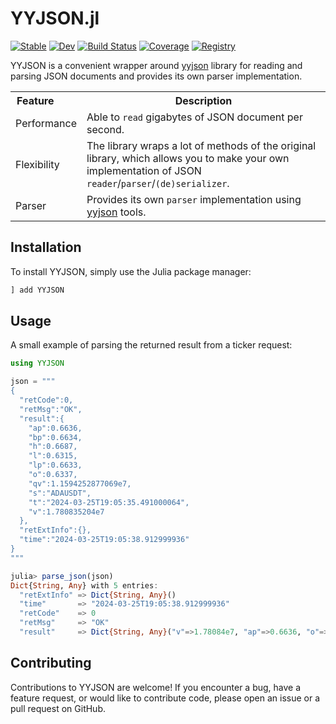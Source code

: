 # YYJSON.jl

[![Stable](https://img.shields.io/badge/docs-stable-blue.svg)](https://bhftbootcamp.github.io/YYJSON.jl/stable/)
[![Dev](https://img.shields.io/badge/docs-dev-blue.svg)](https://bhftbootcamp.github.io/YYJSON.jl/dev/)
[![Build Status](https://github.com/bhftbootcamp/YYJSON.jl/actions/workflows/CI.yml/badge.svg?branch=master)](https://github.com/bhftbootcamp/YYJSON.jl/actions/workflows/CI.yml?query=branch%3Amaster)
[![Coverage](https://codecov.io/gh/bhftbootcamp/YYJSON.jl/branch/master/graph/badge.svg)](https://codecov.io/gh/bhftbootcamp/YYJSON.jl)
[![Registry](https://img.shields.io/badge/registry-General-4063d8)](https://github.com/JuliaRegistries/General)

YYJSON is a convenient wrapper around [yyjson](https://github.com/ibireme/yyjson) library for reading and parsing JSON documents and provides its own parser implementation.

<html>
  <body>
    <table>
      <tr><th>Feature&nbsp&nbsp&nbsp&nbsp&nbsp&nbsp&nbsp&nbsp</th><th><div>Description</div></th></tr>
      <tr>
        <td>Performance</td>
        <td><div>Able to <code>read</code> gigabytes of JSON document per second.</div></td>
      </tr>
      <tr>
        <td>Flexibility</td>
        <td><div>The library wraps a lot of methods of the original library, which allows you to make your own implementation of JSON <code>reader</code>/<code>parser</code>/<code>(de)serializer</code>.</div></td>
      </tr>
      <tr>
        <td>Parser</td>
        <td><div>Provides its own <code>parser</code> implementation using <a href="https://github.com/ibireme/yyjson">yyjson</a> tools.</div></td>
      </tr>
    </table>
  </body>
</html>

## Installation

To install YYJSON, simply use the Julia package manager:

```julia
] add YYJSON
```

## Usage

A small example of parsing the returned result from a ticker request:

```julia
using YYJSON

json = """
{
  "retCode":0,
  "retMsg":"OK",
  "result":{
    "ap":0.6636,
    "bp":0.6634,
    "h":0.6687,
    "l":0.6315,
    "lp":0.6633,
    "o":0.6337,
    "qv":1.1594252877069e7,
    "s":"ADAUSDT",
    "t":"2024-03-25T19:05:35.491000064",
    "v":1.780835204e7
  },
  "retExtInfo":{},
  "time":"2024-03-25T19:05:38.912999936"
}
"""

julia> parse_json(json)
Dict{String, Any} with 5 entries:
  "retExtInfo" => Dict{String, Any}()
  "time"       => "2024-03-25T19:05:38.912999936"
  "retCode"    => 0
  "retMsg"     => "OK"
  "result"     => Dict{String, Any}("v"=>1.78084e7, "ap"=>0.6636, "o"=>0.6337, ...)
```

## Contributing

Contributions to YYJSON are welcome! If you encounter a bug, have a feature request, or would like to contribute code, please open an issue or a pull request on GitHub.
